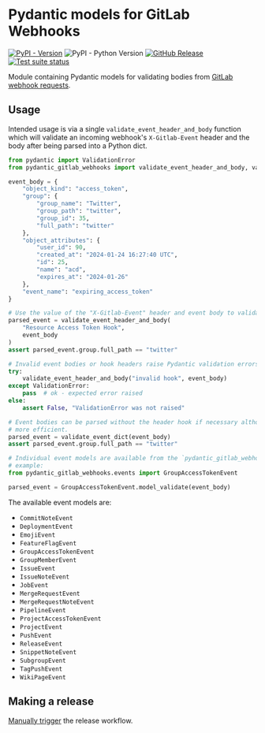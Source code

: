 # Pydantic models for GitLab Webhooks

[![PyPI - Version](https://img.shields.io/pypi/v/pydantic-gitlab-webhooks)](https://pypi.org/p/pydantic-gitlab-webhooks/)
![PyPI - Python Version](https://img.shields.io/pypi/pyversions/pydantic-gitlab-webhooks)
[![GitHub Release](https://img.shields.io/github/v/release/rjw57/pydantic-gitlab-webhooks)](https://github.com/rjw57/pydantic-gitlab-webhooks/releases)
[![Test suite status](https://github.com/rjw57/pydantic-gitlab-webhooks/actions/workflows/test.yml/badge.svg)](https://github.com/rjw57/pydantic-gitlab-webhooks/actions/workflows/test.yml?query=branch%3Amain)

Module containing Pydantic models for validating bodies from [GitLab webhook
requests](https://docs.gitlab.com/ee/user/project/integrations/webhook_events.html).

## Usage

Intended usage is via a single `validate_event_header_and_body` function which will validate an
incoming webhook's `X-Gitlab-Event` header and the body after being parsed into a Python dict.

```py
from pydantic import ValidationError
from pydantic_gitlab_webhooks import validate_event_header_and_body, validate_event_dict

event_body = {
    "object_kind": "access_token",
    "group": {
        "group_name": "Twitter",
        "group_path": "twitter",
        "group_id": 35,
        "full_path": "twitter"
    },
    "object_attributes": {
        "user_id": 90,
        "created_at": "2024-01-24 16:27:40 UTC",
        "id": 25,
        "name": "acd",
        "expires_at": "2024-01-26"
    },
    "event_name": "expiring_access_token"
}

# Use the value of the "X-Gitlab-Event" header and event body to validate the incoming event.
parsed_event = validate_event_header_and_body(
    "Resource Access Token Hook",
    event_body
)
assert parsed_event.group.full_path == "twitter"

# Invalid event bodies or hook headers raise Pydantic validation errors
try:
    validate_event_header_and_body("invalid hook", event_body)
except ValidationError:
    pass  # ok - expected error raised
else:
    assert False, "ValidationError was not raised"

# Event bodies can be parsed without the header hook if necessary although using the hook header is
# more efficient.
parsed_event = validate_event_dict(event_body)
assert parsed_event.group.full_path == "twitter"

# Individual event models are available from the `pydantic_gitlab_webhooks.events` module. For
# example:
from pydantic_gitlab_webhooks.events import GroupAccessTokenEvent

parsed_event = GroupAccessTokenEvent.model_validate(event_body)
```

The available event models are:

- `CommitNoteEvent`
- `DeploymentEvent`
- `EmojiEvent`
- `FeatureFlagEvent`
- `GroupAccessTokenEvent`
- `GroupMemberEvent`
- `IssueEvent`
- `IssueNoteEvent`
- `JobEvent`
- `MergeRequestEvent`
- `MergeRequestNoteEvent`
- `PipelineEvent`
- `ProjectAccessTokenEvent`
- `ProjectEvent`
- `PushEvent`
- `ReleaseEvent`
- `SnippetNoteEvent`
- `SubgroupEvent`
- `TagPushEvent`
- `WikiPageEvent`

## Making a release

[Manually
trigger](https://docs.github.com/en/actions/managing-workflow-runs-and-deployments/managing-workflow-runs/manually-running-a-workflow)
the release workflow.
